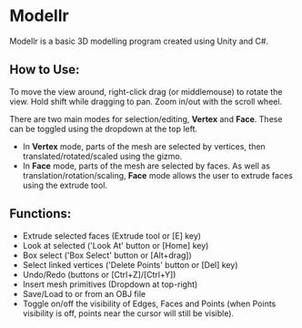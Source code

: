 # Modellr

Modellr is a basic 3D modelling program created using Unity and C#.

## How to Use:
To move the view around, right-click drag (or middlemouse) to rotate the view.
Hold shift while dragging to pan.
Zoom in/out with the scroll wheel.

There are two main modes for selection/editing, **Vertex** and **Face**. These can be toggled using the dropdown at the top left.
- In **Vertex** mode, parts of the mesh are selected by vertices, then translated/rotated/scaled using the gizmo.
- In **Face** mode, parts of the mesh are selected by faces. As well as translation/rotation/scaling, **Face** mode allows the user to extrude faces using the extrude tool.

## Functions:
- Extrude selected faces (Extrude tool or [E] key)
- Look at selected ('Look At' button or [Home] key)
- Box select ('Box Select' button or [Alt+drag])
- Select linked vertices ('Delete Points' button or [Del] key)
- Undo/Redo (buttons or [Ctrl+Z]/[Ctrl+Y])
- Insert mesh primitives (Dropdown at top-right)
- Save/Load to or from an OBJ file
- Toggle on/off the visibility of Edges, Faces and Points (when Points visibility is off, points near the cursor will still be visible).
